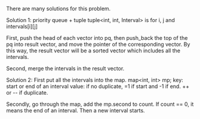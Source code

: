 There are many solutions for this problem.

Solution 1: priority queue + tuple
tuple<int, int, Interval> is for i, j and intervals[i][j]

First, push the head of each vector into pq, then push_back the top of the pq into result vector, and move the pointer of the corresponding vector. By this way, the result vector will be a sorted vector which includes all the intervals.

Second, merge the intervals in the result vector.

Solution  2: First put all the intervals into the map.
map<int, int> mp; 
key: start or end of an interval
value: if no duplicate, =1 if start and -1 if end.
++ or -- if duplicate.

Secondly, go through the map, add the mp.second to count. 
If count == 0, it means the end of an interval. Then a new interval starts.